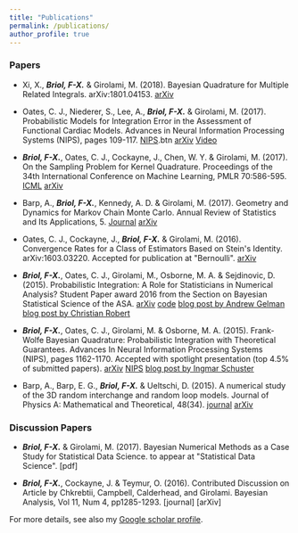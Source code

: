 ```yaml
---
title: "Publications"
permalink: /publications/
author_profile: true
---
```



### Papers

* Xi, X., ***Briol, F-X.*** & Girolami, M. (2018). Bayesian Quadrature for Multiple Related Integrals. arXiv:1801.04153. 
[arXiv](https://arxiv.org/abs/1801.04153)

* Oates, C. J., Niederer, S., Lee, A., ***Briol, F-X.*** & Girolami, M. (2017). Probabilistic Models for Integration Error in the Assessment of Functional Cardiac Models. Advances in Neural Information Processing Systems (NIPS), pages 109-117. 
[NIPS](https://papers.nips.cc/paper/6616-probabilistic-models-for-integration-error-in-the-assessment-of-functional-cardiac-models).btn [arXiv](https://arxiv.org/abs/1606.06841) [Video](https://www.youtube.com/watch?v=SrrO4OxydO0&feature=youtu.be)

* ***Briol, F-X.***, Oates, C. J., Cockayne, J., Chen, W. Y. & Girolami, M. (2017). On the Sampling Problem for Kernel Quadrature. Proceedings of the 34th International Conference on Machine Learning, PMLR 70:586-595. 
[ICML](http://proceedings.mlr.press/v70/briol17a.html) [arXiv](https://arxiv.org/abs/1706.03369) 
    
* Barp, A., ***Briol, F-X.***, Kennedy, A. D. & Girolami, M. (2017). Geometry and Dynamics for Markov Chain Monte Carlo. Annual Review of Statistics and Its Applications, 5.
[Journal](www.annualreviews.org/doi/abs/10.1146/annurev-statistics-031017-100141) [arXiv](https://arxiv.org/abs/1705.02891)

* Oates, C. J., Cockayne, J., ***Briol, F-X.*** & Girolami, M. (2016). Convergence Rates for a Class of Estimators Based on Stein's Identity. arXiv:1603.03220. Accepted for publication at "Bernoulli". [arXiv](https://arxiv.org/abs/1603.03220)
    
* ***Briol, F-X.***, Oates, C. J., Girolami, M., Osborne, M. A. & Sejdinovic, D. (2015). Probabilistic Integration: A Role for Statisticians in Numerical Analysis? Student Paper award 2016 from the Section on Bayesian Statistical Science of the ASA. [arXiv](https://arxiv.org/abs/1512.00933) [code](www.warwick.ac.uk/fxbriol/probabilistic_integration/code_pi_mar16.zip) [blog post by Andrew Gelman](http://andrewgelman.com/2015/12/07/28279/) [blog post by Christian Robert](https://xianblog.wordpress.com/2015/12/17/je-suis-revenu-de-montreal-nips-2015/)
    
* ***Briol, F-X.***, Oates, C. J., Girolami, M. & Osborne, M. A. (2015). Frank-Wolfe Bayesian Quadrature: Probabilistic Integration with Theoretical Guarantees. Advances In Neural Information Processing Systems (NIPS), pages 1162-1170. Accepted with spotlight presentation (top 4.5% of submitted papers).
[arXiv](https://arxiv.org/abs/1506.02681) [NIPS](https://papers.nips.cc/paper/5749-frank-wolfe-bayesian-quadrature-probabilistic-integration-with-theoretical-guarantees) [blog post by Ingmar Schuster](https://ingmarschuster.wordpress.com/2015/10/26/frank-wolfe-bayesian-quadrature/)
    
* Barp, A., Barp, E. G., ***Briol, F-X.*** & Ueltschi, D. (2015). A numerical study of the 3D random interchange and random loop models. Journal of Physics A: Mathematical and Theoretical, 48(34). [journal](http://iopscience.iop.org/article/10.1088/1751-8113/48/34/345002/meta) [arXiv](https://arxiv.org/abs/1505.00983) 

### Discussion Papers

* ***Briol, F-X.*** & Girolami, M. (2017). Bayesian Numerical Methods as a Case Study for Statistical Data Science. to appear at "Statistical Data Science". [pdf]

* ***Briol, F-X.***, Cockayne, J. & Teymur, O. (2016). Contributed Discussion on Article by Chkrebtii, Campbell, Calderhead, and Girolami. Bayesian Analysis, Vol 11, Num 4, pp1285-1293. [journal] [arXiv]

For more details, see also my [Google scholar profile](https://scholar.google.co.uk/citations?user=yLBYtAwAAAAJ&hl=en).